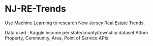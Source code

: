 # NJ-RE-Trends
Use Machine Learning to research New Jersey Real Estate Trends.

Data used : Kaggle income per state/county/township dataset
            Attom Property, Community, Area, Point of Service APIs
